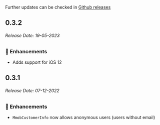 Further updates can be checked in [Github releases](https://github.com/mmob-tech/mmob-client-ios/releases)

## 0.3.2

###### Release Date: 19-05-2023

### 🚀 Enhancements

- Adds support for iOS 12

## 0.3.1

###### Release Date: 07-12-2022

### 🚀 Enhancements

- `MmobCustomerInfo` now allows anonymous users (users without email)
